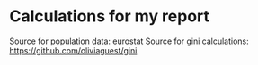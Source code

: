Calculations for my report
==========================

Source for population data: eurostat
Source for gini calculations: https://github.com/oliviaguest/gini